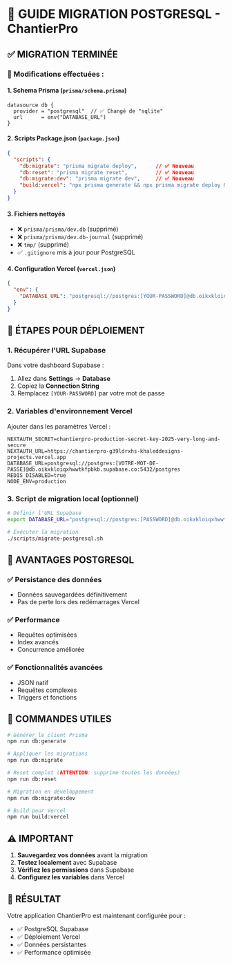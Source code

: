 # 🐘 GUIDE MIGRATION POSTGRESQL - ChantierPro

## ✅ MIGRATION TERMINÉE

### 🔧 Modifications effectuées :

#### 1. **Schema Prisma** (`prisma/schema.prisma`)
```prisma
datasource db {
  provider = "postgresql"  // ✅ Changé de "sqlite"
  url      = env("DATABASE_URL")
}
```

#### 2. **Scripts Package.json** (`package.json`)
```json
{
  "scripts": {
    "db:migrate": "prisma migrate deploy",      // ✅ Nouveau
    "db:reset": "prisma migrate reset",         // ✅ Nouveau  
    "db:migrate:dev": "prisma migrate dev",     // ✅ Nouveau
    "build:vercel": "npx prisma generate && npx prisma migrate deploy && next build"  // ✅ Mis à jour
  }
}
```

#### 3. **Fichiers nettoyés**
- ❌ `prisma/prisma/dev.db` (supprimé)
- ❌ `prisma/prisma/dev.db-journal` (supprimé)
- ❌ `tmp/` (supprimé)
- ✅ `.gitignore` mis à jour pour PostgreSQL

#### 4. **Configuration Vercel** (`vercel.json`)
```json
{
  "env": {
    "DATABASE_URL": "postgresql://postgres:[YOUR-PASSWORD]@db.oikxkloiqxhwwtkfpbkb.supabase.co:5432/postgres"
  }
}
```

## 🚀 ÉTAPES POUR DÉPLOIEMENT

### 1. **Récupérer l'URL Supabase**
Dans votre dashboard Supabase :
1. Allez dans **Settings** → **Database**
2. Copiez la **Connection String**
3. Remplacez `[YOUR-PASSWORD]` par votre mot de passe

### 2. **Variables d'environnement Vercel**
Ajouter dans les paramètres Vercel :
```
NEXTAUTH_SECRET=chantierpro-production-secret-key-2025-very-long-and-secure
NEXTAUTH_URL=https://chantierpro-g39ldrxhs-khaleddesigns-projects.vercel.app
DATABASE_URL=postgresql://postgres:[VOTRE-MOT-DE-PASSE]@db.oikxkloiqxhwwtkfpbkb.supabase.co:5432/postgres
REDIS_DISABLED=true
NODE_ENV=production
```

### 3. **Script de migration local** (optionnel)
```bash
# Définir l'URL Supabase
export DATABASE_URL="postgresql://postgres:[PASSWORD]@db.oikxkloiqxhwwtkfpbkb.supabase.co:5432/postgres"

# Exécuter la migration
./scripts/migrate-postgresql.sh
```

## 🎯 AVANTAGES POSTGRESQL

### ✅ **Persistance des données**
- Données sauvegardées définitivement
- Pas de perte lors des redémarrages Vercel

### ✅ **Performance**
- Requêtes optimisées
- Index avancés
- Concurrence améliorée

### ✅ **Fonctionnalités avancées**
- JSON natif
- Requêtes complexes
- Triggers et fonctions

## 🔧 COMMANDES UTILES

```bash
# Générer le client Prisma
npm run db:generate

# Appliquer les migrations
npm run db:migrate

# Reset complet (ATTENTION: supprime toutes les données)
npm run db:reset

# Migration en développement
npm run db:migrate:dev

# Build pour Vercel
npm run build:vercel
```

## ⚠️ IMPORTANT

1. **Sauvegardez vos données** avant la migration
2. **Testez localement** avec Supabase
3. **Vérifiez les permissions** dans Supabase
4. **Configurez les variables** dans Vercel

## 🎉 RÉSULTAT

Votre application ChantierPro est maintenant configurée pour :
- ✅ PostgreSQL Supabase
- ✅ Déploiement Vercel
- ✅ Données persistantes
- ✅ Performance optimisée
